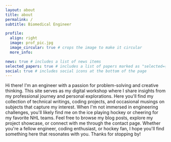 ```yaml
---
layout: about
title: about
permalink: /
subtitle: Biomedical Engineer

profile:
  align: right
  image: prof_pic.jpg
  image_circular: true # crops the image to make it circular
  more_info:

news: true # includes a list of news items
selected_papers: true # includes a list of papers marked as "selected={true}"
social: true # includes social icons at the bottom of the page
---
```


Hi there! I'm an engineer with a passion for problem-solving and creative thinking. This site serves as my digital workshop where I share insights from my professional journey and personal explorations.
Here you'll find my collection of technical writings, coding projects, and occasional musings on subjects that capture my interest. When I'm not immersed in engineering challenges, you'll likely find me on the ice playing hockey or cheering for my favorite NHL teams.
Feel free to browse my blog posts, explore my project showcase, or connect with me through the contact page. Whether you're a fellow engineer, coding enthusiast, or hockey fan, I hope you'll find something here that resonates with you.
Thanks for stopping by!